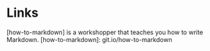 # Links

[how-to-markdown] is a workshopper that teaches you how to write Markdown.
[how-to-markdown]: git.io/how-to-markdown

